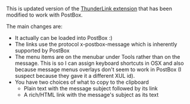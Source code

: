 This is updated version of the [ThunderLink extension](https://addons.mozilla.org/en-us/thunderbird/addon/thunderlink/) that has been modified to work with PostBox.

The main changes are:
* It actually can be loaded into PostBox :)
* The links use the protocol x-postbox-message which is inherently supported by PostBox
* The menu items are on the menubar under Tools rather than on the message. This is so I can assign keyboard shortcuts in OSX and also because message menus overlays don't seem to work in PostBox (I suspect because they gave it a different XUL id).
* You have two choices of what to copy to the clipboard
  * Plain text with the message subject followed by its link
  * A rich/HTML link with the message's subject as its text

